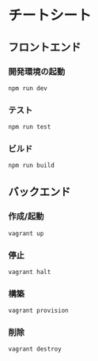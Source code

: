 チートシート
=========================

フロントエンド
-------------------------

### 開発環境の起動

```sh
npm run dev
```

### テスト

```sh
npm run test
```

### ビルド

```sh
npm run build
```

バックエンド
-------------------------

### 作成/起動

```sh
vagrant up
```

### 停止

```sh
vagrant halt
```

### 構築

```sh
vagrant provision
```

### 削除

```sh
vagrant destroy
```
